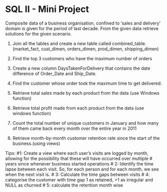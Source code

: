 # SQL II - Mini Project
 
Composite data of a business organisation, confined to ‘sales and delivery’ domain is given for the period of last decade. From the given data retrieve solutions for the given scenario. 
 
1. Join all the tables and create a new table called combined_table. (market_fact, cust_dimen, orders_dimen, prod_dimen, shipping_dimen) 
 
2. Find the top 3 customers who have the maximum number of orders 
 
3. Create a new column DaysTakenForDelivery that contains the date difference of Order_Date and Ship_Date. 
 
4. Find the customer whose order took the maximum time to get delivered. 
 
5. Retrieve total sales made by each product from the data (use Windows function) 
 
6. Retrieve total profit made from each product from the data (use windows function) 
 
7. Count the total number of unique customers in January and how many of them came back every month over the entire year in 2011 
 
8. Retrieve month-by-month customer retention rate since the start of the business.(using views) 
 
Tips:  #1: Create a view where each user’s visits are logged by month, allowing for the possibility that these will have occurred over multiple # years since whenever business started operations # 2: Identify the time lapse between each visit. So, for each person and for each month, we see when the next visit is. # 3: Calculate the time gaps between visits # 4: categorise the customer with time gap 1 as retained, >1 as irregular and NULL as churned # 5: calculate the retention month wise 
